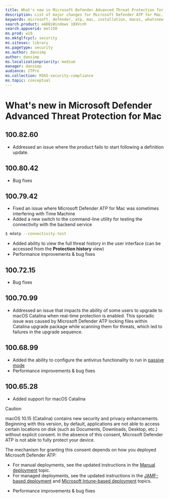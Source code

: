 ```yaml
---
title: What's new in Microsoft Defender Advanced Threat Protection for Mac
description: List of major changes for Microsoft Defender ATP for Mac.
keywords: microsoft, defender, atp, mac, installation, macos, whatsnew
search.product: eADQiWindows 10XVcnh
search.appverid: met150
ms.prod: w10
ms.mktglfcycl: security
ms.sitesec: library
ms.pagetype: security
ms.author: dansimp
author: dansimp
ms.localizationpriority: medium
manager: dansimp
audience: ITPro
ms.collection: M365-security-compliance 
ms.topic: conceptual
---
```


# What's new in Microsoft Defender Advanced Threat Protection for Mac

## 100.82.60

- Addressed an issue where the product fails to start following a definition update.

## 100.80.42

- Bug fixes

## 100.79.42

- Fixed an issue where Microsoft Defender ATP for Mac was sometimes interfering with Time Machine
- Added a new switch to the command-line utility for testing the connectivity with the backend service
```bash
$ mdatp --connectivity-test
```
- Added ability to view the full threat history in the user interface (can be accessed from the **Protection history** view)
- Performance improvements & bug fixes

## 100.72.15

- Bug fixes

## 100.70.99

- Addressed an issue that impacts the ability of some users to upgrade to macOS Catalina when real-time protection is enabled. This sporadic issue was caused by Microsoft Defender ATP locking files within Catalina upgrade package while scanning them for threats, which led to failures in the upgrade sequence.

## 100.68.99

- Added the ability to configure the antivirus functionality to run in [passive mode](mac-preferences.md#enable--disable-passive-mode)
- Performance improvements & bug fixes

## 100.65.28

- Added support for macOS Catalina

> [!CAUTION]
> macOS 10.15 (Catalina) contains new security and privacy enhancements. Beginning with this version, by default, applications are not able to access certain locations on disk (such as Documents, Downloads, Desktop, etc.) without explicit consent. In the absence of this consent, Microsoft Defender ATP is not able to fully protect your device.
>
> The mechanism for granting this consent depends on how you deployed Microsoft Defender ATP:
>
> - For manual deployments, see the updated instructions in the [Manual deployment](mac-install-manually.md#how-to-allow-full-disk-access) topic.
> - For managed deployments, see the updated instructions in the [JAMF-based deployment](mac-install-with-jamf.md#privacy-preferences-policy-control) and [Microsoft Intune-based deployment](mac-install-with-intune.md#create-system-configuration-profiles) topics.

- Performance improvements & bug fixes
